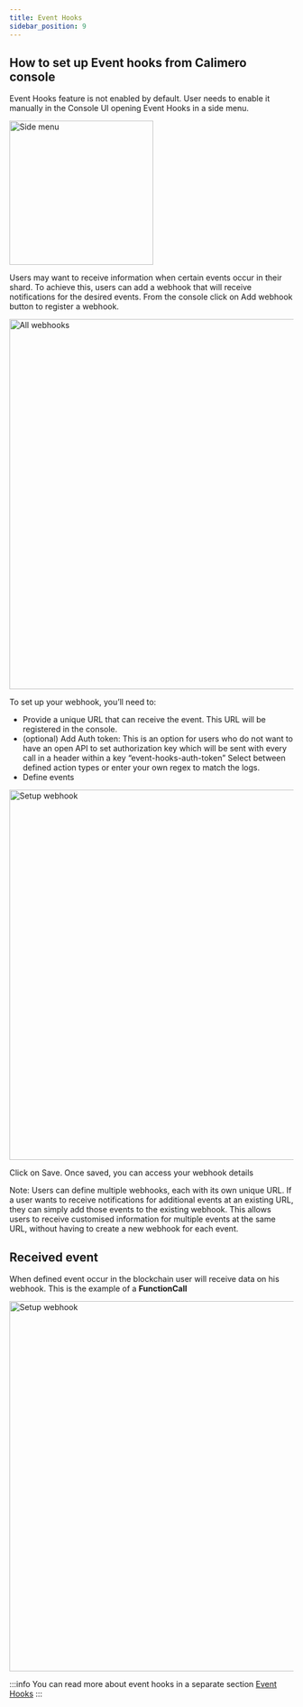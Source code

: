 ```yaml
---
title: Event Hooks
sidebar_position: 9
---
```


## How to set up Event hooks from Calimero console
Event Hooks feature is not enabled by default. User needs to enable it manually in the Console UI opening Event Hooks in a side menu.

<img width="255" alt="Side menu" src="https://user-images.githubusercontent.com/12198572/235000034-6dc5dae8-9b43-4e0a-aff0-ad3810304227.png"/>


Users may want to receive information when certain events occur in their shard. To achieve this, users can add a webhook that will receive notifications for the desired events.
From the console click on Add webhook button to register a webhook.

<img width="655" alt="All webhooks" src="https://user-images.githubusercontent.com/12198572/234868580-2b7c2702-fcd4-4e3b-b5f5-603abf1b188a.png"/>


To set up your webhook, you’ll need to:
- Provide a unique URL that can receive the event. This URL will  be registered in the console.
- (optional) Add Auth token: This is an option for users who do not want to have an open API to set authorization key which will be sent with every call in a header within a key “event-hooks-auth-token”
Select between defined action types or enter your own regex to match the logs.
- Define events

<img width="655" alt="Setup webhook" src="https://user-images.githubusercontent.com/12198572/234867963-a826f6d8-4d7d-4691-afb6-41743ab76b1a.png"/>


Click on Save. Once saved, you can access your webhook details

Note: Users can define multiple webhooks, each with its own unique URL. If a user wants to receive notifications for additional events at an existing URL, they can simply add those events to the existing webhook. This allows users to receive customised information for multiple events at the same URL, without having to create a new webhook for each event.

## Received event
When defined event occur in the blockchain user will receive data on his webhook. This is the example of a **FunctionCall**

<img width="655" alt="Setup webhook" src="https://user-images.githubusercontent.com/12198572/235001284-299923a0-4847-4131-9a6f-dc6990d19d65.png"/>

:::info
You can read more about event hooks in a separate section [Event Hooks](https://docs.calimero.network/event-hooks/introduction)
:::